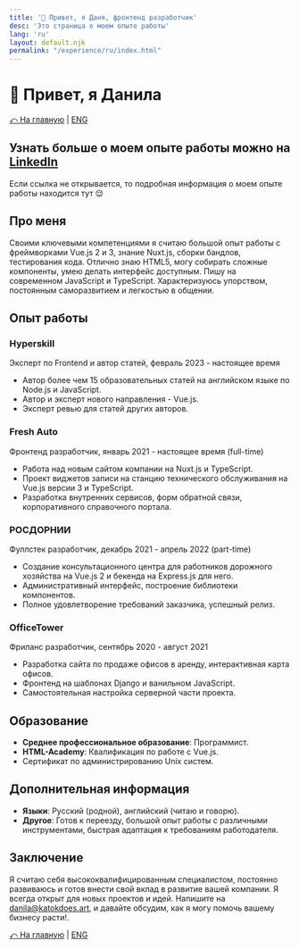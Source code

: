 ```yaml
---
title: '👋 Привет, я Даня, фронтенд разработчик'
desc: 'Это страница о моем опыте работы'
lang: 'ru'
layout: default.njk
permalink: "/experience/ru/index.html"
---
```


# 👋 Привет, я Данила
[⤺ На главную](/ru) | [ENG](/experience)

## Узнать больше о моем опыте работы можно на [LinkedIn](https://www.linkedin.com/in/bdanila/)
Если ссылка не открывается, то подробная информация о моем опыте работы находится тут 😌

## Про меня

Своими ключевыми компетенциями я считаю большой опыт работы с фреймворками Vue.js 2 и 3, знание Nuxt.js, сборки бандлов, тестирования кода. Отлично знаю HTML5, могу собирать сложные компоненты, умею делать интерфейс доступным. Пишу на современном JavaScript и TypeScript. Характеризуюсь упорством, постоянным саморазвитием и легкостью в общении.

## Опыт работы

### Hyperskill

Эксперт по Frontend и автор статей, февраль 2023 - настоящее время

- Автор более чем 15 образовательных статей на английском языке по Node.js и JavaScript.
- Автор и эксперт нового направления - Vue.js.
- Эксперт ревью для статей других авторов.

### Fresh Auto

Фронтенд разработчик, январь 2021 - настоящее время (full-time)

- Работа над новым сайтом компании на Nuxt.js и TypeScript.
- Проект виджетов записи на станцию технического обслуживания на Vue.js версии 3 и TypeScript.
- Разработка внутренних сервисов, форм обратной связи, корпоративного справочного портала.

### РОСДОРНИИ

Фуллстек разработчик, декабрь 2021 - апрель 2022 (part-time)

- Создание консультационного центра для работников дорожного хозяйства на Vue.js 2 и бекенда на Express.js для него.
- Административный интерфейс, построение библиотеки компонентов.
- Полное удовлетворение требований заказчика, успешный релиз.

### OfficeTower

Фриланс разработчик, сентябрь 2020 - август 2021

- Разработка сайта по продаже офисов в аренду, интерактивная карта офисов.
- Фронтенд на шаблонах Django и ванильном JavaScript.
- Самостоятельная настройка серверной части проекта.

## Образование

- **Среднее профессиональное образование**: Программист.
- **HTML-Academy**: Квалификация по работе с Vue.js.
- Сертификат по администрированию Unix систем.

## Дополнительная информация

- **Языки**: Русский (родной), английский (читаю и говорю).
- **Другое**: Готов к переезду, большой опыт работы с различными инструментами, быстрая адаптация к требованиям работодателя.

## Заключение

Я считаю себя высококвалифицированным специалистом, постоянно развиваюсь и готов внести свой вклад в развитие вашей компании. Я всегда открыт для новых проектов и идей. Напишите на [danila@katokdoes.art](mailto:danila@katokdoes.art), и давайте обсудим, как я могу помочь вашему бизнесу расти!.

[⤺ На главную](/ru) | [ENG](/experience)
